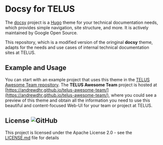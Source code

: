 # Docsy for TELUS

The [docsy](https://github.com/google/docsy) project is a [Hugo](https://gohugo.io/) theme for your technical documentation needs, which provides simple navigation, site structure, and more. It is actively maintained by Google Open Source.

This repository, which is a modified version of the oringinal **docsy** theme, adapts for the needs and use cases of internal technical documentation sites at TELUS.

## Example and Usage

You can start with an example project that uses this theme in the [TELUS Awesome Team repository](https://github.com/andrewdhr/telus-awesome-team). The **TELUS Awesome Team** project is hosted at [https://andrewdhr.github.io/telus-awesome-team/](https://andrewdhr.github.io/telus-awesome-team/), where you could see a preview of this theme and obtain all the information you need to use this beautiful and content-focused Web-UI for your team or project at TELUS.

## License ![GitHub](https://img.shields.io/github/license/google/docsy)

This project is licensed under the Apache License 2.0 - see the [LICENSE.md](https://github.com/google/docsy/blob/master/LICENSE) file for details
